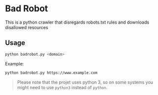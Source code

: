 # Bad Robot

This is a python crawler that disregards robots.txt rules and downloads disallowed resources

## Usage

```bash
python badrobot.py <domain>
```

Example:

```bash
python badrobot.py https://www.example.com
```

> Please note that the projet uses python 3, so on some systems you might need to use `python3` instead of `python`.

